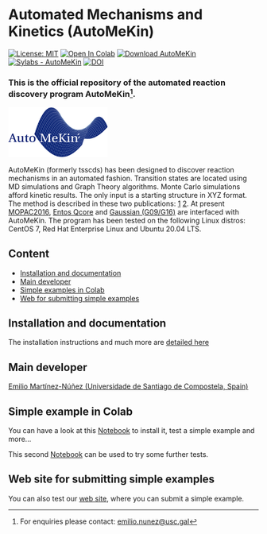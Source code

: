 # Automated Mechanisms and Kinetics (AutoMeKin)

[![License: MIT](https://img.shields.io/badge/License-MIT-yellow.svg)](https://opensource.org/licenses/MIT) [![Open In Colab](https://colab.research.google.com/assets/colab-badge.svg)](https://colab.research.google.com/github/emartineznunez/AutoMeKin/blob/main/notebooks/AutoMeKin.ipynb) [![Download AutoMeKin](https://img.shields.io/sourceforge/dm/automekin.svg)](https://sourceforge.net/projects/automekin/files/latest/download) [![Sylabs - AutoMeKin](https://img.shields.io/badge/Sylabs-AutoMeKin-2ea44f)](https://cloud.sylabs.io/library/emartineznunez/default/automekin) [![DOI](https://zenodo.org/badge/476189550.svg)](https://zenodo.org/doi/10.5281/zenodo.10674957)





### This is the official repository of the automated reaction discovery program **AutoMeKin**[^1].

<p align="left">
   <img src="logo.png" alt="alt text" width="200" height="100">
</p>


AutoMeKin (formerly tsscds) has been designed to discover reaction mechanisms in an automated fashion. Transition states are located using MD simulations and Graph Theory algorithms. Monte Carlo simulations afford kinetic results. The only input is a starting structure in XYZ format. The method is described in these two publications: [1](https://onlinelibrary.wiley.com/doi/abs/10.1002/jcc.23790) [2](https://pubs.rsc.org/en/content/articlelanding/2015/cp/c5cp02175h#!divAbstract). At present [MOPAC2016](https://github.com/openmopac/mopac), [Entos Qcore](https://software.entos.ai/qcore/documentation/) and [Gaussian (G09/G16)](https://gaussian.com/) are interfaced with AutoMeKin. The program has been tested on the following Linux distros: CentOS 7, Red Hat Enterprise Linux and Ubuntu 20.04 LTS.

## Content
- [Installation and documentation](#inst)
- [Main developer](#dev)
- [Simple examples in Colab](#colab)
- [Web for submitting simple examples](#web)

## Installation and documentation <a name="inst"></a>
The installation instructions and much more are [detailed here](https://emartineznunez.github.io/AutoMeKin)

## Main developer<a name="dev"></a>

[Emilio Martínez-Núñez (Universidade de Santiago de Compostela, Spain)](https://emartineznunez.github.io/)

## Simple example in Colab<a name="colab"></a>
You can have a look at this [Notebook](https://colab.research.google.com/github/emartineznunez/AutoMeKin/blob/main/notebooks/AutoMeKin.ipynb) to install it, test a simple example and more...

This second [Notebook](https://colab.research.google.com/github/emartineznunez/AutoMeKin/blob/main/notebooks/AutoMeKin2.ipynb) can be used to try some further tests.

## Web site for submitting simple examples<a name="web"></a>
You can also test our [web site](https://rxnkin.usc.es/amk/), where you can submit a simple example.

[^1]: For enquiries please contact: emilio.nunez@usc.gal

